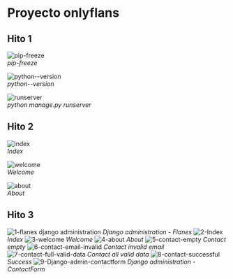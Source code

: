 # Proyecto onlyflans
## Hito 1
![pip-freeze](https://github.com/Jaime-Godoy/onlyflans/assets/129312134/77b0f099-d3a4-4249-9ff7-784f1263c8a6)<br>
<em>pip-freeze</em>

![python--version](https://github.com/Jaime-Godoy/onlyflans/assets/129312134/4bda9982-46f6-486a-99e7-27aa04fa51ea)<br>
<em>python--version</em>

![runserver](https://github.com/Jaime-Godoy/onlyflans/assets/129312134/88ed67e9-631a-4613-bfcf-115b527fe78f)<br>
<em>python manage.py runserver</em>

## Hito 2
![index](https://github.com/Jaime-Godoy/onlyflans/assets/129312134/3a9e7855-9983-475f-ae96-bb7699ac5c5a)<br>
<em>Index</em>

![welcome](https://github.com/Jaime-Godoy/onlyflans/assets/129312134/56052f23-4230-4d7c-9a2e-6d844938a6da)<br>
<em>Welcome</em>

![about](https://github.com/Jaime-Godoy/onlyflans/assets/129312134/39b05ba4-7b58-477e-b206-48c9f0bae0d4)<br>
<em>About</em>

## Hito 3

![1-flanes django administration](https://github.com/Jaime-Godoy/onlyflans/assets/129312134/048ddbef-6fb6-470a-b4e2-8307e836e13d)
<em>Django administration - Flanes</em>
![2-Index](https://github.com/Jaime-Godoy/onlyflans/assets/129312134/d3c5a16e-f840-40b6-bc89-73fb3bda3a9d)
<em>Index</em>
![3-welcome](https://github.com/Jaime-Godoy/onlyflans/assets/129312134/52247195-e886-455c-930c-bd874a156167)
<em>Welcome</em>
![4-about](https://github.com/Jaime-Godoy/onlyflans/assets/129312134/951128c9-def1-4f9e-be14-4fafe91c46dd)
<em>About</em>
![5-contact-empty](https://github.com/Jaime-Godoy/onlyflans/assets/129312134/efe94491-585c-4e50-becd-507877d0f006)
<em>Contact empty</em>
![6-contact-email-invalid](https://github.com/Jaime-Godoy/onlyflans/assets/129312134/9aab91fa-8ad0-4a7d-9dec-56fca9e23824)
<em>Contact invalid email</em>
![7-contact-full-valid-data](https://github.com/Jaime-Godoy/onlyflans/assets/129312134/cbd17366-55b0-4fd1-a2f4-fa5760659cd5)
<em>Contact all valid data</em>
![8-contact-successful](https://github.com/Jaime-Godoy/onlyflans/assets/129312134/efb38104-12ae-43fa-afa2-bae44d1c829c)
<em>Success</em>
![9-Django-admin-contactform](https://github.com/Jaime-Godoy/onlyflans/assets/129312134/80661080-6071-4d94-8a3d-cc097861d48b)
<em>Django administration - ContactForm</em>
